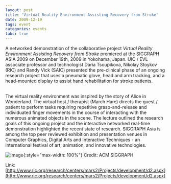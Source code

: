 ```yaml
---
layout: post
title: 'Virtual Reality Environment Assisting Recovery from Stroke'
date: 2009-12-19
tags: event
categories: events
tabs: true
---
```


A networked demonstration of the collaborative project <em>Virtual Reality Environment Assisting Recovery from Stroke</em> premiered at the SIGGRAPH ASIA 2009 on December 19th, 2009 in Yokohama, Japan. UIC / EVL associate professor and technologist Daria Tsoupikova, Nikolay Stoykov (RIC) and Randy Vick (SAIC) presented the pre-clinical phase of an ongoing research project that uses a pneumatic glove, head and arm tracking, and a head-mounted display to assist hand rehabilitation for stroke patients.<br><br>

The virtual reality environment was inspired by the story of Alice in Wonderland. The virtual host / therapist (March Hare) directs the guest / patient to perform tasks requiring repetitive grasp-and-release and individuated finger movements in the course of interacting with the numerous animated objects in the scene. The lecture outlined the research goals of this ongoing project and the interactive networked real-time demonstration highlighted the recent state of research. SIGGRAPH Asia
is among the top peer reviewed exhibition and presentation venues in Computer Graphics, Digital Arts and Interactive Techniques - an international festival of art, animation, and innovative technologies.

![image](https://www.evl.uic.edu/output/originals/sa09logo_centered.jpg-srcw.jpg){:style="max-width: 100%"}
Credit: ACM SIGGRAPH


Link: [http://www.ric.org/research/centers/mars2/Projects/development/d2.aspx](http://www.ric.org/research/centers/mars2/Projects/development/d2.aspx)
